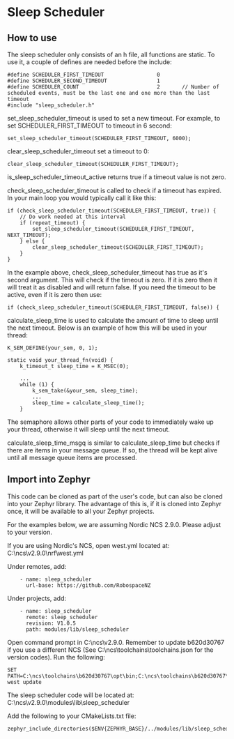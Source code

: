 # Sleep Scheduler

## How to use

The sleep scheduler only consists of an h file, all functions are static. To use it, a couple of defines are needed before the include:

```
#define SCHEDULER_FIRST_TIMEOUT                 0
#define SCHEDULER_SECOND_TIMEOUT                1
#define SCHEDULER_COUNT                         2       // Number of scheduled events, must be the last one and one more than the last timeout
#include "sleep_scheduler.h"
```

set_sleep_scheduler_timeout is used to set a new timeout. For example, to set SCHEDULER_FIRST_TIMEOUT to timeout in 6 second:
```
set_sleep_scheduler_timeout(SCHEDULER_FIRST_TIMEOUT, 6000);
```

clear_sleep_scheduler_timeout set a timeout to 0:
```
clear_sleep_scheduler_timeout(SCHEDULER_FIRST_TIMEOUT);
```

is_sleep_scheduler_timeout_active returns true if a timeout value is not zero.

check_sleep_scheduler_timeout is called to check if a timeout has expired. In your main loop you would typically call it like this:
```
if (check_sleep_scheduler_timeout(SCHEDULER_FIRST_TIMEOUT, true)) {
    // Do work needed at this interval
    if (repeat_timeout) {
        set_sleep_scheduler_timeout(SCHEDULER_FIRST_TIMEOUT, NEXT_TIMEOUT);
    } else {
        clear_sleep_scheduler_timeout(SCHEDULER_FIRST_TIMEOUT);
    }
}
```

In the example above, check_sleep_scheduler_timeout has true as it's second argument. This will check if the timeout is zero. If it is zero then it will treat it as disabled and will return false. If you need the timeout to be active, even if it is zero then use:
```
if (check_sleep_scheduler_timeout(SCHEDULER_FIRST_TIMEOUT, false)) {
```

calculate_sleep_time is used to calculate the amount of time to sleep until the next timeout. Below is an example of how this will be used in your thread:
```
K_SEM_DEFINE(your_sem, 0, 1);

static void your_thread_fn(void) {
    k_timeout_t sleep_time = K_MSEC(0);

    ...
    while (1) {
        k_sem_take(&your_sem, sleep_time);
        ...
        sleep_time = calculate_sleep_time();
    }
```
The semaphore allows other parts of your code to immediately wake up your thread, otherwise it will sleep until the next timeout.

calculate_sleep_time_msgq is similar to calculate_sleep_time but checks if there are items in your message queue. If so, the thread will be kept alive until all message queue items are processed.

## Import into Zephyr

This code can be cloned as part of the user's code, but can also be cloned into your Zephyr library. The advantage of this is, if it is cloned into Zephyr once, it will be available to all your Zephyr projects.

For the examples below, we are assuming Nordic NCS 2.9.0. Please adjust to your version.

If you are using Nordic's NCS, open west.yml located at:<br>
C:\ncs\v2.9.0\nrf\west.yml

Under remotes, add:
```
    - name: sleep_scheduler
      url-base: https://github.com/RobospaceNZ
```

Under projects, add:
```
    - name: sleep_scheduler
      remote: sleep_scheduler
      revision: V1.0.5
      path: modules/lib/sleep_scheduler
```

Open command prompt in C:\ncs\v2.9.0. Remember to update b620d30767 if you use a different NCS (See C:\ncs\toolchains\toolchains.json for the version codes). Run the following:
```
SET PATH=C:\ncs\toolchains\b620d30767\opt\bin;C:\ncs\toolchains\b620d30767\opt\bin\Scripts;%PATH%
west update
```

The sleep scheduler code will be located at:<br>
C:\ncs\v2.9.0\modules\lib\sleep_scheduler

Add the following to your CMakeLists.txt file:
```
zephyr_include_directories($ENV{ZEPHYR_BASE}/../modules/lib/sleep_scheduler)
```
